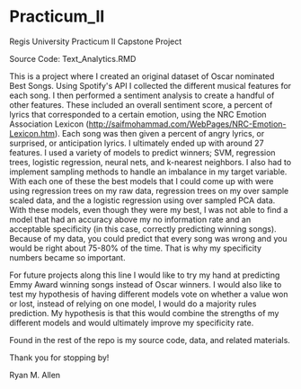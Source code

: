 # Practicum_II
Regis University Practicum II Capstone Project

Source Code: Text_Analytics.RMD

This is a project where I created an original dataset of Oscar nominated Best Songs. Using Spotify's API I collected the different musical features for each song. I then performed a sentiment analysis to create a handful of other features. These included an overall sentiment score, a percent of lyrics that corresponded to a certain emotion, using the NRC Emotion Association Lexicon (http://saifmohammad.com/WebPages/NRC-Emotion-Lexicon.htm). Each song was then given a percent of angry lyrics, or surprised, or anticipation lyrics. I ultimately ended up with around 27 features. 
I used a variety of models to predict winners; SVM, regression trees, logistic regression, neural nets, and k-nearest neighbors. I also had to implement sampling methods to handle an imbalance in my target variable. With each one of these the best models that I could come up with were using regression trees on my raw data, regression trees on my over sample scaled data, and the a logistic regression using over sampled PCA data. With these models, even though they were my best, I was not able to find a model that had an accuracy above my no information rate and an acceptable specificity (in this case, correctly predicting winning songs). Because of my data, you could predict that every song was wrong and you would be right about 75-80% of the time. That is why my specificity numbers became so important.

For future projects along this line I would like to try my hand at predicting Emmy Award winning songs instead of Oscar winners. I would also like to test my hypothesis of having different models vote on whether a value won or lost, instead of relying on one model, I would do a majority rules prediction. My hypothesis is that this would combine the strengths of my different models and would ultimately improve my specificity rate.

Found in the rest of the repo is my source code, data, and related materials.

Thank you for stopping by!

Ryan M. Allen
